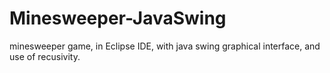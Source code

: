 # Minesweeper-JavaSwing
minesweeper game, in Eclipse IDE, with java swing graphical interface, and use of recusivity.
